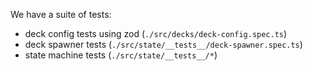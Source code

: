 We have a suite of tests:

- deck config tests using zod (`./src/decks/deck-config.spec.ts`)
- deck spawner tests (`./src/state/__tests__/deck-spawner.spec.ts`)
- state machine tests (`./src/state/__tests__/*`)
